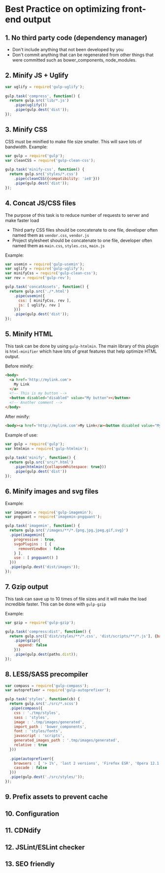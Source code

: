# Best Practice on optimizing front-end output

## 1. No third party code (dependency manager)
  - Don't include anything that not been developed by you
  - Don't commit anything that can be regenerated from other things that were committed such as bower_components, node_modules.

## 2. Minify JS + Uglify
```javascript
var uglify = require('gulp-uglify');
 
gulp.task('compress', function() {
  return gulp.src('lib/*.js')
    .pipe(uglify())
    .pipe(gulp.dest('dist'));
});
```

## 3. Minify CSS
CSS must be minified to make file size smaller. This will save lots of bandwidth.
Example:
```javascript
var gulp = require('gulp');
var cleanCSS = require('gulp-clean-css');
 
gulp.task('minify-css', function() {
  return gulp.src('styles/*.css')
    .pipe(cleanCSS({compatibility: 'ie8'}))
    .pipe(gulp.dest('dist'));
});
```

## 4. Concat JS/CSS files
The purpose of this task is to reduce number of requests to server and make faster load
  - Third party CSS files should be concatenate to one file, developer often named them as `vendor.css`, `vendor.js`
  - Project stylesheet should be concatenate to one file, developer often named them as `main.css`, `styles.css`, `main.js`
 
Example:
```javascript
var usemin = require('gulp-usemin');
var uglify = require('gulp-uglify');
var minifyCss = require('gulp-clean-css');
var rev = require('gulp-rev');

gulp.task('concatAssets', function() {
  return gulp.src('./*.html')
    .pipe(usemin({
      css: [ minifyCss, rev ],
      js: [ uglify, rev ]
    }))
    .pipe(gulp.dest('dist'));
});
```

## 5. Minify HTML
This task can be done by using `gulp-htmlmin`. The main library of this plugin is `html-minifier` which have lots of great features that help optimize HTML output.

Before minify:
```html
<body>
  <a href='http://mylink.com'>
    My Link
  </a>
  <!-- This is my button -->
  <button disabled="disabled" value="My button"></button>
  <!-- Another comment -->
</body>
```
After minify:
```html
<body><a href='http://mylink.com'>My Link</a><button disabled value="My button"></button>
```
Example of use:
```javascript
var gulp = require('gulp');
var htmlmin = require('gulp-htmlmin');
 
gulp.task('minify', function() {
  return gulp.src('src/*.html')
    .pipe(htmlmin({collapseWhitespace: true}))
    .pipe(gulp.dest('dist'))
});
```
## 6. Minify images and svg files
Example:
```javascript
var imagemin = require('gulp-imagemin');
var pngquant = require('imagemin-pngquant');

gulp.task('imagemin', function() {
  return gulp.src('/images/**/*.{png,jpg,jpeg,gif,svg}')
  .pipe(imagemin({
    progressive : true,
    svgoPlugins : [ {
      removeViewBox : false
    } ],
    use : [ pngquant() ]
  }))
  .pipe(gulp.dest('dist/images'));
});
```

##  7. Gzip output
This task can save up to 10 times of file sizes and it will make the load incredible faster. This can be done with `gulp-gzip`

Example:
```javascript
var gzip = require('gulp-gzip');

gulp.task('compress:dist', function() {
  return gulp.src(['dist/styles/**/*.css', 'dist/scripts/**/*.js'], {base: 'dist'})
    .pipe(gzip({
      append: false
    }))
    .pipe(gulp.dest(paths.dist));
});
```

##  8. LESS/SASS precompiler
```javascript
var compass = require('gulp-compass');
var autoprefixer = require('gulp-autoprefixer');

gulp.task('styles', function(cb) {
  return gulp.src('./src/*.scss')
  .pipe(compass({
    css : './tmp/styles',
    sass : 'styles',
    image : '.tmp/images/generated',
    import_path : 'bower_components',
    font : 'styles/fonts',
    javascript : 'scripts',
    generated_images_path : '.tmp/images/generated',
    relative : true
  }))
  
  .pipe(autoprefixer({
    browsers : [ '> 1%', 'last 2 versions', 'Firefox ESR', 'Opera 12.1' ],
    cascade : false
  }))
  .pipe(gulp.dest('./src/styles/'));
});

```
## 9. Prefix assets to prevent cache
## 10. Configuration
## 11. CDNdify
## 12. JSLint/ESLint checker
## 13. SEO friendly
